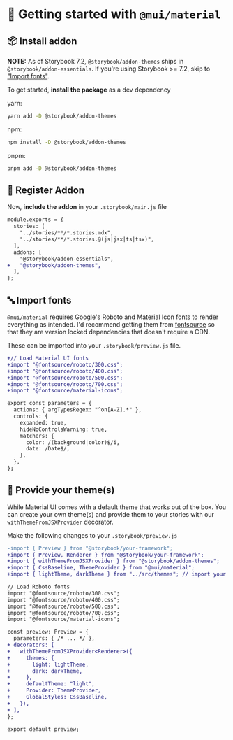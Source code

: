 # 🏁 Getting started with `@mui/material`

## 📦 Install addon

**NOTE:** As of Storybook 7.2, `@storybook/addon-themes` ships in `@storybook/addon-essentials`. If you're using Storybook >= 7.2, skip to ["Import fonts"](#🔤-import-fonts).

To get started, **install the package** as a dev dependency

yarn:

```zsh
yarn add -D @storybook/addon-themes
```

npm:

```zsh
npm install -D @storybook/addon-themes
```

pnpm:

```zsh
pnpm add -D @storybook/addon-themes
```

## 🧩 Register Addon

Now, **include the addon** in your `.storybook/main.js` file

```diff
module.exports = {
  stories: [
    "../stories/**/*.stories.mdx",
    "../stories/**/*.stories.@(js|jsx|ts|tsx)",
  ],
  addons: [
    "@storybook/addon-essentials",
+   "@storybook/addon-themes",
  ],
};
```

## 🔤 Import fonts

`@mui/material` requires Google's Roboto and Material Icon fonts to render everything as intended. I'd recommend getting them from [fontsource](https://github.com/fontsource/fontsource) so that they are version locked dependencies that doesn't require a CDN.

These can be imported into your `.storybook/preview.js` file.

```diff
+// Load Material UI fonts
+import "@fontsource/roboto/300.css";
+import "@fontsource/roboto/400.css";
+import "@fontsource/roboto/500.css";
+import "@fontsource/roboto/700.css";
+import "@fontsource/material-icons";

export const parameters = {
  actions: { argTypesRegex: "^on[A-Z].*" },
  controls: {
    expanded: true,
    hideNoControlsWarning: true,
    matchers: {
      color: /(background|color)$/i,
      date: /Date$/,
    },
  },
};
```

## 🎨 Provide your theme(s)

While Material UI comes with a default theme that works out of the box. You can create your own theme(s) and provide them to your stories with our `withThemeFromJSXProvider` decorator.

Make the following changes to your `.storybook/preview.js`

```diff
-import { Preview } from "@storybook/your-framework";
+import { Preview, Renderer } from "@storybook/your-framework";
+import { withThemeFromJSXProvider } from "@storybook/addon-themes";
+import { CssBaseline, ThemeProvider } from "@mui/material";
+import { lightTheme, darkTheme } from "../src/themes"; // import your custom theme configs

// Load Roboto fonts
import "@fontsource/roboto/300.css";
import "@fontsource/roboto/400.css";
import "@fontsource/roboto/500.css";
import "@fontsource/roboto/700.css";
import "@fontsource/material-icons";

const preview: Preview = {
  parameters: { /* ... */ },
+ decorators: [
+   withThemeFromJSXProvider<Renderer>({
+     themes: {
+       light: lightTheme,
+       dark: darkTheme,
+     },
+     defaultTheme: "light",
+     Provider: ThemeProvider,
+     GlobalStyles: CssBaseline,
+   }),
+ ],
};

export default preview;
```
